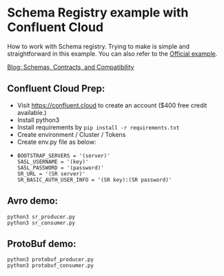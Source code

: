 # Schema Registry example with Confluent Cloud

How to work with Schema registry. Trying to make is simple and straightforward in this example. You can
also refer to the [Official example](https://github.com/confluentinc/examples/tree/7.0.1-post/clients/cloud/python).

[Blog: Schemas, Contracts, and Compatibility](https://www.confluent.io/blog/schemas-contracts-compatibility/)

## Confluent Cloud Prep:

- Visit https://confluent.cloud to create an account ($400 free credit available.)
- Install python3
- Install requirements by `pip install -r requirements.txt`
- Create environment / Cluster / Tokens
- Create env.py file as below:
- ```
  BOOTSTRAP_SERVERS = '(server)'
  SASL_USERNAME = '(key)'
  SASL_PASSWORD = '(password)'
  SR_URL = '(SR server)'
  SR_BASIC_AUTH_USER_INFO = '(SR key):(SR password)'
  ```

## Avro demo:

```
python3 sr_producer.py
python3 sr_consumer.py
```

## ProtoBuf demo:

```
python3 protobuf_producer.py
python3 protobuf_consumer.py
```